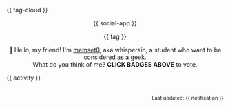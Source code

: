 {{ tag-cloud }}

<p align="center">
{{ social-app }}
</p>

<p align="center">
{{ tag }}
</p>

<p align="center">
👋 Hello, my friend! I'm <a href="https://memset0.cn/">memset0</a>, aka whisperain, a student who want to be considered as a geek.<br>
What do you think of me? <strong>CLICK BADGES ABOVE</strong> to vote.
</p>

<table width="800px">
{{ activity }}
<!-- {{ github-stat }} -->
</table>

<p align="right"><sub>Last updated: {{ notification }}</sub></p>
